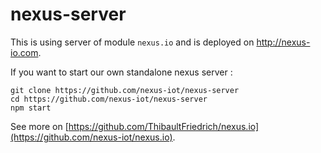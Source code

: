 # nexus-server

This is using server of module `nexus.io` and is deployed on http://nexus-io.com.

If you want to start our own standalone nexus server :

    git clone https://github.com/nexus-iot/nexus-server
    cd https://github.com/nexus-iot/nexus-server
    npm start


See more on [https://github.com/ThibaultFriedrich/nexus.io](https://github.com/nexus-iot/nexus.io).
